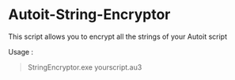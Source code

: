 # Autoit-String-Encryptor
This script allows you to encrypt all the strings of your Autoit script

Usage :
>StringEncryptor.exe yourscript.au3
